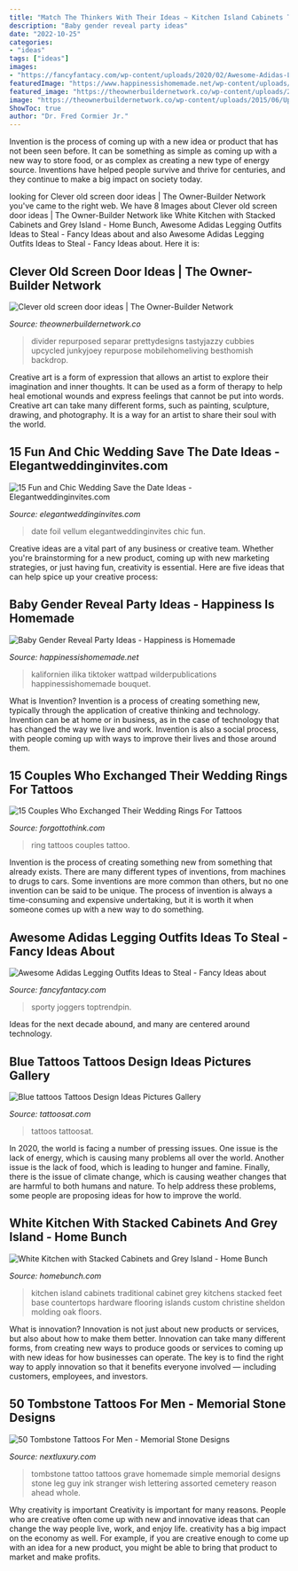 ```yaml
---
title: "Match The Thinkers With Their Ideas ~ Kitchen Island Cabinets Traditional Cabinet Grey Kitchens Stacked Feet Base Countertops Hardware Flooring Islands Custom Christine Sheldon Molding Oak Floors"
description: "Baby gender reveal party ideas"
date: "2022-10-25"
categories:
- "ideas"
tags: ["ideas"]
images:
- "https://fancyfantacy.com/wp-content/uploads/2020/02/Awesome-Adidas-Legging-Outfits-Ideas-to-Steal-23.jpg"
featuredImage: "https://www.happinessishomemade.net/wp-content/uploads/2016/05/Gender-Reveal-Party-Balloon-Bouquet-Boy-or-Girl.jpg"
featured_image: "https://theownerbuildernetwork.co/wp-content/uploads/2015/06/Upcycled-Screen-Door-11.jpg"
image: "https://theownerbuildernetwork.co/wp-content/uploads/2015/06/Upcycled-Screen-Door-11.jpg"
ShowToc: true
author: "Dr. Fred Cormier Jr."
---
```



Invention is the process of coming up with a new idea or product that has not been seen before. It can be something as simple as coming up with a new way to store food, or as complex as creating a new type of energy source. Inventions have helped people survive and thrive for centuries, and they continue to make a big impact on society today.

	

		
looking for Clever old screen door ideas | The Owner-Builder Network you've came to the right web. We have 8 Images about Clever old screen door ideas | The Owner-Builder Network like White Kitchen with Stacked Cabinets and Grey Island - Home Bunch, Awesome Adidas Legging Outfits Ideas to Steal - Fancy Ideas about and also Awesome Adidas Legging Outfits Ideas to Steal - Fancy Ideas about. Here it is:
		
    
## Clever Old Screen Door Ideas | The Owner-Builder Network

<img loading=lazy src="https://theownerbuildernetwork.co/wp-content/uploads/2015/06/Upcycled-Screen-Door-11.jpg" onerror="this.onerror=null;this.src='https://tse2.mm.bing.net/th?id=OIP.O7Sd8741CL0ZUzUZGs1A8QHaJ4&amp;pid=15.1';" alt="Clever old screen door ideas | The Owner-Builder Network">

_Source: theownerbuildernetwork.co_

>divider repurposed separar prettydesigns tastyjazzy cubbies upcycled junkyjoey repurpose mobilehomeliving besthomish backdrop. 

	

Creative art is a form of expression that allows an artist to explore their imagination and inner thoughts. It can be used as a form of therapy to help heal emotional wounds and express feelings that cannot be put into words. Creative art can take many different forms, such as painting, sculpture, drawing, and photography. It is a way for an artist to share their soul with the world.

    
## 15 Fun And Chic Wedding Save The Date Ideas - Elegantweddinginvites.com

<img loading=lazy src="https://www.elegantweddinginvites.com/wedding-blog/wp-content/uploads/2020/10/foil-vellum-save-the-date-with-photo.jpg" onerror="this.onerror=null;this.src='https://tse4.mm.bing.net/th?id=OIP.J1ukuhxcPft7X3TfOtlp-gHaJ-&amp;pid=15.1';" alt="15 Fun and Chic Wedding Save the Date Ideas - Elegantweddinginvites.com">

_Source: elegantweddinginvites.com_

>date foil vellum elegantweddinginvites chic fun. 

	

Creative ideas are a vital part of any business or creative team. Whether you're brainstorming for a new product, coming up with new marketing strategies, or just having fun, creativity is essential. Here are five ideas that can help spice up your creative process:

    
## Baby Gender Reveal Party Ideas - Happiness Is Homemade

<img loading=lazy src="https://www.happinessishomemade.net/wp-content/uploads/2016/05/Gender-Reveal-Party-Balloon-Bouquet-Boy-or-Girl.jpg" onerror="this.onerror=null;this.src='https://tse2.mm.bing.net/th?id=OIP.bOSsJlDCyPDU4PnOdk1iGgHaJ-&amp;pid=15.1';" alt="Baby Gender Reveal Party Ideas - Happiness is Homemade">

_Source: happinessishomemade.net_

>kalifornien ilika tiktoker wattpad wilderpublications happinessishomemade bouquet. 

	

What is Invention?
Invention is a process of creating something new, typically through the application of creative thinking and technology. Invention can be at home or in business, as in the case of technology that has changed the way we live and work. Invention is also a social process, with people coming up with ways to improve their lives and those around them.

    
## 15 Couples Who Exchanged Their Wedding Rings For Tattoos

<img loading=lazy src="https://www.forgottothink.com/wp-content/uploads/2016/07/couples-wedding-ring-tattoos.jpg" onerror="this.onerror=null;this.src='https://tse2.mm.bing.net/th?id=OIP.1woYmiNVtxS0x7NO6gulngHaD3&amp;pid=15.1';" alt="15 Couples Who Exchanged Their Wedding Rings For Tattoos">

_Source: forgottothink.com_

>ring tattoos couples tattoo. 

	

Invention is the process of creating something new from something that already exists. There are many different types of inventions, from machines to drugs to cars. Some inventions are more common than others, but no one invention can be said to be unique. The process of invention is always a time-consuming and expensive undertaking, but it is worth it when someone comes up with a new way to do something.

    
## Awesome Adidas Legging Outfits Ideas To Steal - Fancy Ideas About

<img loading=lazy src="https://fancyfantacy.com/wp-content/uploads/2020/02/Awesome-Adidas-Legging-Outfits-Ideas-to-Steal-23.jpg" onerror="this.onerror=null;this.src='https://tse3.mm.bing.net/th?id=OIP.dWtnL6md5PIVOcf2WzKUzgHaJQ&amp;pid=15.1';" alt="Awesome Adidas Legging Outfits Ideas to Steal - Fancy Ideas about">

_Source: fancyfantacy.com_

>sporty joggers toptrendpin. 

	

Ideas for the next decade abound, and many are centered around technology.

    
## Blue Tattoos Tattoos Design Ideas Pictures Gallery

<img loading=lazy src="https://tattoosat.com/wp-content/uploads/2015/02/5519150afaabe4dccfde1bb93485619e.jpg" onerror="this.onerror=null;this.src='https://tse2.mm.bing.net/th?id=OIP.OX66mE6NtLzJUIQBTrT4eQHaJ3&amp;pid=15.1';" alt="Blue tattoos Tattoos Design Ideas Pictures Gallery">

_Source: tattoosat.com_

>tattoos tattoosat. 

	

In 2020, the world is facing a number of pressing issues. One issue is the lack of energy, which is causing many problems all over the world. Another issue is the lack of food, which is leading to hunger and famine. Finally, there is the issue of climate change, which is causing weather changes that are harmful to both humans and nature. To help address these problems, some people are proposing ideas for how to improve the world.

    
## White Kitchen With Stacked Cabinets And Grey Island - Home Bunch

<img loading=lazy src="http://www.homebunch.com/wp-content/uploads/2017/05/Kitchen-Cabinet-feet-and-base-molding.-Kitchen-Cabinet-and-kitchen-island-feet-and-base-molding.-Kitchen-Cabinet-feet-and-base-molding-ideas.-Traditional-Kitchen-Cabinet-feet-and-base-molding.jpg" onerror="this.onerror=null;this.src='https://tse2.mm.bing.net/th?id=OIP.xKZpM00LcZJvxMV-6VI9TwHaLJ&amp;pid=15.1';" alt="White Kitchen with Stacked Cabinets and Grey Island - Home Bunch">

_Source: homebunch.com_

>kitchen island cabinets traditional cabinet grey kitchens stacked feet base countertops hardware flooring islands custom christine sheldon molding oak floors. 

	

What is innovation?
Innovation is not just about new products or services, but also about how to make them better. Innovation can take many different forms, from creating new ways to produce goods or services to coming up with new ideas for how businesses can operate. The key is to find the right way to apply innovation so that it benefits everyone involved ― including customers, employees, and investors.

    
## 50 Tombstone Tattoos For Men - Memorial Stone Designs

<img loading=lazy src="http://nextluxury.com/wp-content/uploads/guy-with-wish-i-could-turn-you-back-into-a-stranger-lower-leg-tombstone-tattoo.jpg" onerror="this.onerror=null;this.src='https://tse4.mm.bing.net/th?id=OIP.IxDSktDkBFan4NeC_7WKcAHaHa&amp;pid=15.1';" alt="50 Tombstone Tattoos For Men - Memorial Stone Designs">

_Source: nextluxury.com_

>tombstone tattoo tattoos grave homemade simple memorial designs stone leg guy ink stranger wish lettering assorted cemetery reason ahead whole. 

	

Why creativity is important
Creativity is important for many reasons. People who are creative often come up with new and innovative ideas that can change the way people live, work, and enjoy life. creativity has a big impact on the economy as well. For example, if you are creative enough to come up with an idea for a new product, you might be able to bring that product to market and make profits.

